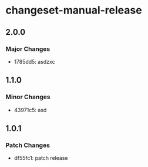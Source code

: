 # changeset-manual-release

## 2.0.0

### Major Changes

- 1785dd5: asdzxc

## 1.1.0

### Minor Changes

- 43971c5: asd

## 1.0.1

### Patch Changes

- df55fc1: patch release
